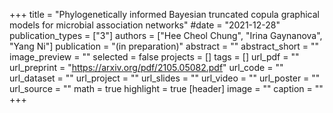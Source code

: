 +++
title = "Phylogenetically informed Bayesian truncated copula graphical models for microbial association networks"
#date = "2021-12-28"
publication_types = ["3"]
authors = ["Hee Cheol Chung", "Irina Gaynanova", "Yang Ni"]
publication = "(in preparation)"
abstract = ""
abstract_short = ""
image_preview = ""
selected = false
projects = []
tags = []
url_pdf = ""
url_preprint = "https://arxiv.org/pdf/2105.05082.pdf"
url_code = ""
url_dataset = ""
url_project = ""
url_slides = ""
url_video = ""
url_poster = ""
url_source = ""
math = true
highlight = true
[header]
image = ""
caption = ""
+++
